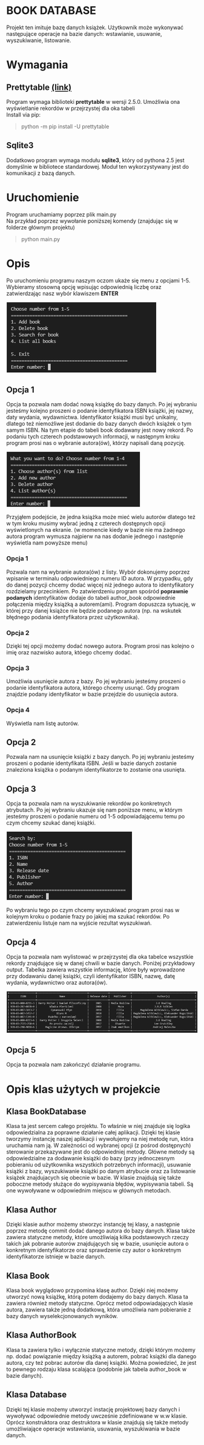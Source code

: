 # **BOOK DATABASE**

Projekt ten imituje bazę danych książek. Użytkownik może wykonywać następujące operacje na bazie danych: wstawianie, usuwanie, wyszukiwanie, listowanie.

# Wymagania

## **Prettytable** [(link)](https://pypi.org/project/prettytable/)
Program wymaga biblioteki **prettytable** w wersji 2.5.0. Umożliwia ona wyświetlanie rekordów w przejrzystej dla oka tabeli<br>
Install via pip:
> python -m pip install -U prettytable

## **Sqlite3**
Dodatkowo program wymaga modułu **sqlite3**, który od pythona 2.5 jest domyślnie w bibliotece standardowej. Moduł ten wykorzystywany jest do komunikacji z bazą danych.

# Uruchomienie

Program uruchamiamy poprzez plik main.py<br>
Na przykład poprzez wywołanie poniższej komendy (znajdując się w folderze głównym projektu)
> python main.py

# Opis

Po uruchomieniu programu naszym oczom ukaże się menu z opcjami 1-5.
Wybieramy stosowną opcję wpisując odpowiednią liczbę oraz zatwierdzając nasz wybór klawiszem **ENTER**

<img style="border: 1px solid white" src="doc_images/menu.png">

## Opcja 1

Opcja ta pozwala nam dodać nową książkę do bazy danych. Po jej wybraniu jesteśmy kolejno proszeni o podanie identyfikatora ISBN książki, jej nazwy, daty wydania, wydawnictwa. Identyfikator książki musi być unikalny, dlatego też niemożliwe jest dodanie do bazy danych dwóch książek o tym samym ISBN. Na tym etapie do tabeli book dodawany jest nowy rekord. Po podaniu tych czterech podstawowych informacji, w następnym kroku program prosi nas o wybranie autora(ów), którzy napisali daną pozycję. 

<img style="border: 1px solid white" src="doc_images/author_choose_menu.png">

Przyjąłem podejście, że jedna książka może mieć wielu autorów dlatego też w tym kroku musimy wybrać jedną z czterech dostępnych opcji wyświetlonych na ekranie. (w momencie kiedy w bazie nie ma żadnego autora program wymusza najpierw na nas dodanie jednego i następnie wyświetla nam powyższe menu)

### Opcja 1

Pozwala nam na wybranie autora(ów) z listy. Wybór dokonujemy poprzez wpisanie w terminalu odpowiedniego numeru ID autora. W przypadku, gdy do danej pozycji chcemy dodać więcej niż jednego autora to identyfikatory rozdzielamy przecinkiem. Po zatwierdzeniu program spośród **poprawnie podanych** identyfikatów dodaje do tabeli author_book odpowiednie połączenia między książką a autorem(ami). Program dopuszcza sytuację, w której przy danej książce nie będzie podanego autora (np. na wskutek błędnego podania identyfikatora przez użytkownika).

### Opcja 2

Dzięki tej opcji możemy dodać nowego autora. Program prosi nas kolejno o imię oraz nazwisko autora, któego chcemy dodać.

### Opcja 3

Umożliwia usunięcie autora z bazy. Po jej wybraniu jesteśmy proszeni o podanie identyfikatora autora, którego chcemy usunąć. Gdy program znajdzie podany identyfikator w bazie przejdzie do usunięcia autora.

### Opcja 4

Wyświetla nam listę autorów.

## Opcja 2

Pozwala nam na usunięcie książki z bazy danych. Po jej wybraniu jesteśmy proszeni o podanie identyfikata ISBN. Jeśli w bazie danych zostanie znaleziona książka o podanym identyfikatorze to zostanie ona usunięta.

## Opcja 3

Opcja ta pozwala nam na wyszukiwanie rekordów po konkretnych atrybutach. Po jej wybraniu ukazuje się nam poniższe menu, w którym jesteśmy proszeni o podanie numeru od 1-5 odpowiadającemu temu po czym chcemy szukać danej książki.

<img style="border: 1px solid white" src="doc_images/search_menu.png">

Po wybraniu tego po czym chcemy wyszukiwać program prosi nas w kolejnym kroku o podanie frazy po jakiej ma szukać rekordów. Po zatwierdzeniu listuje nam na wyjście rezultat wyszukiwań.

## Opcja 4

Opcja ta pozwala nam wylistować w przejrzystej dla oka tabelce wszystkie rekordy znajdujące się w danej chwili w bazie danych. Poniżej przykładowy output. Tabelka zawiera wszystkie informację, które były wprowadzone przy dodawaniu danej książki, czyli identyfikator ISBN, nazwę, datę wydania, wydawnictwo oraz autora(ów).

<img style="border: 1px solid white" src="doc_images/sample_book_table.png">

## Opcja 5

Opcja ta pozwala nam zakończyć działanie programu.

# Opis klas użytych w projekcie

## Klasa BookDatabase

Klasa ta jest sercem całego projektu. To właśnie w niej znajduje się logika odpowiedzialna za poprawne działanie całej aplikacji. Dzięki tej klasie tworzymy instancję naszej aplikacji i wywołujemy na niej metodę run, która uruchamia nam ją. W zależności od wybranej opcji (z pośrod dostępnych) sterowanie przekazywane jest do odpowiedniej metody. Główne metody są odpowiedzialne za dodawanie książki do bazy (przy jednoczesnym pobieraniu od użytkownika wszystkich potrzebnych informacji), usuwanie książki z bazy, wyszukiwanie książki po danym atrybucie oraz za listowanie książek znajdujacych się obecnie w bazie. W klasie znajdują się także poboczne metody służące do wypisywania błędów, wypisywania tabeli. Są one wywoływane w odpowiednim miejscu w głównych metodach.

## Klasa Author

Dzięki klasie author możemy stworzyc instancję tej klasy, a następnie poprzez metodę commit dodać danego autora do bazy danych. Klasa także zawiera statyczne metody, które umożliwiają kilka podstawowych rzeczy takich jak pobranie autorów znajdujących się w bazie, usunięcie autora o konkretnym identyfikatorze oraz sprawdzenie czy autor o konkretnym identyfikatorze istnieje w bazie danych.

## Klasa Book

Klasa book wyglądowo przypomina klasę author. Dzięki niej możemy utworzyć nową książkę, którą potem dodajemy do bazy danych. Klasa ta zawiera również metody statyczne. Oprócz metod odpowiadających klasie autora, zawiera także jedną dodatkową, która umożliwia nam pobieranie z bazy danych wyselekcjonowanych wyników.

## Klasa AuthorBook

Klasa ta zawiera tylko i wyłącznie statyczne metody, dzięki którym możemy np. dodać powiązanie między książką a autorem, pobrać książki dla danego autora, czy też pobrac autorów dla danej książki. Można powiedzieć, że jest to pewnego rodzaju klasa scalająca (podobnie jak tabela author_book w bazie danych).

## Klasa Database

Dzięki tej klasie możemy utworzyć instację projektowej bazy danych i wywoływać odpowiednie metody uwcześnie zdefiniowane w w.w klasie. Oprócz konstruktora oraz destruktora w klasie znajdują się także metody umożliwiające operacje wstawiania, usuwania, wyszukiwania w bazie danych.